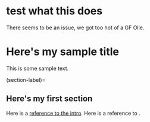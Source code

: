 # test what this does

There seems to be an issue, we got too hot of a GF Olle.

# Here's my sample title

This is some sample text.

(section-label)=
## Here's my first section

Here is a [reference to the intro](intro.md). Here is a reference to [](section-label).

